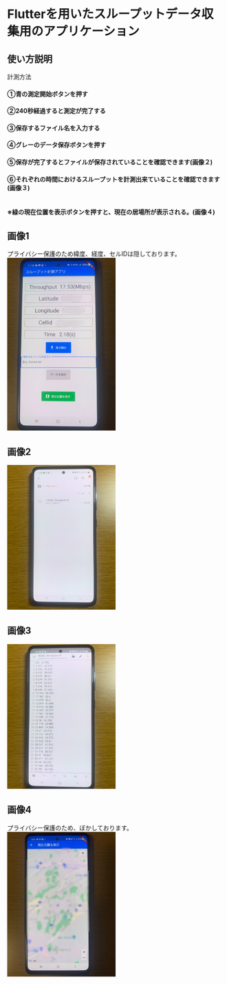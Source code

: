 # Flutterを用いたスループットデータ収集用のアプリケーション
## 使い方説明
計測方法<br>
#### ①青の測定開始ボタンを押す<br>
#### ②240秒経過すると測定が完了する<br>
#### ③保存するファイル名を入力する<br>
#### ④グレーのデータ保存ボタンを押す<br>
#### ⑤保存が完了するとファイルが保存されていることを確認できます(画像２)<br>
#### ⑥それぞれの時間におけるスループットを計測出来ていることを確認できます(画像３)<br><br>
#### ※緑の現在位置を表示ボタンを押すと、現在の居場所が表示される。(画像４)<br>
## 画像1
プライバシー保護のため緯度、経度、セルIDは隠しております。<br>
<img src="https://github.com/sanoyuuto/sano_flutter_app/blob/master/screen1.jpg" width="50%" /><br>

## 画像2
<img src="https://github.com/sanoyuuto/sano_flutter_app/blob/master/screen2.jpg" width="50%" /><br>

## 画像3
<img src="https://github.com/sanoyuuto/sano_flutter_app/blob/master/screen3.jpg" width="50%" />

## 画像4
プライバシー保護のため、ぼかしております。<br>
<img src="https://github.com/sanoyuuto/sano_flutter_app/blob/master/screen4.jpg" width="50%" />
